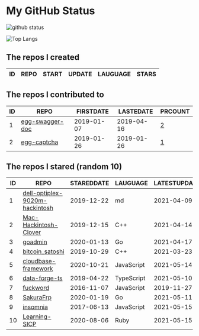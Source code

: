 # My GitHub Status

<img src="https://github-readme-stats-1.yihong0618.vercel.app/api?username=jc-lathander&show_icons=true&&&hide_title=true&count_private=true" alt="github status" />

![Top Langs](https://github-readme-stats-1.yihong0618.vercel.app/api/top-langs/?username=jc-lathander&layout=compact)

<!--START_SECTION:my_github-->
## The repos I created
| ID | REPO | START | UPDATE | LAUGUAGE | STARS |
|----|------|-------|--------|----------|-------|

## The repos I contributed to
| ID |                                REPO                                | FIRSTDATE  | LASTEDATE  |                                          PRCOUNT                                           |
|----|--------------------------------------------------------------------|------------|------------|--------------------------------------------------------------------------------------------|
|  1 | [egg-swagger-doc](https://github.com/Yanshijie-EL/egg-swagger-doc) | 2019-01-07 | 2019-04-16 | [2](https://github.com/Yanshijie-EL/egg-swagger-doc/pulls?q=is%3Apr+author%3Ajc-lathander) |
|  2 | [egg-captcha](https://github.com/Raoul1996/egg-captcha)            | 2019-01-26 | 2019-01-26 | [1](https://github.com/Raoul1996/egg-captcha/pulls?q=is%3Apr+author%3Ajc-lathander)        |

## The repos I stared (random 10)
| ID |                                             REPO                                              | STAREDDATE |  LAUGUAGE  | LATESTUPDATE |
|----|-----------------------------------------------------------------------------------------------|------------|------------|--------------|
|  1 | [dell-optiplex-9020m-hackintosh](https://github.com/mingcheng/dell-optiplex-9020m-hackintosh) | 2019-12-22 | md         | 2021-04-09   |
|  2 | [Mac-Hackintosh-Clover](https://github.com/Beipy/Mac-Hackintosh-Clover)                       | 2019-12-15 | C++        | 2021-04-14   |
|  3 | [goadmin](https://github.com/CrazyRocks/goadmin)                                              | 2020-01-13 | Go         | 2021-04-17   |
|  4 | [bitcoin_satoshi](https://github.com/brain-zhang/bitcoin_satoshi)                             | 2019-10-29 | C++        | 2021-03-23   |
|  5 | [cloudbase-framework](https://github.com/Tencent/cloudbase-framework)                         | 2020-10-21 | JavaScript | 2021-05-14   |
|  6 | [data-forge-ts](https://github.com/data-forge/data-forge-ts)                                  | 2019-04-22 | TypeScript | 2021-05-10   |
|  7 | [fuckword](https://github.com/NextZeus/fuckword)                                              | 2016-11-07 | JavaScript | 2019-11-27   |
|  8 | [SakuraFrp](https://github.com/ZeroDream-CN/SakuraFrp)                                        | 2020-01-19 | Go         | 2021-05-11   |
|  9 | [insomnia](https://github.com/Kong/insomnia)                                                  | 2017-06-13 | JavaScript | 2021-05-15   |
| 10 | [Learning-SICP](https://github.com/DeathKing/Learning-SICP)                                   | 2020-08-06 | Ruby       | 2021-05-15   |

<!--END_SECTION:my_github-->
